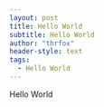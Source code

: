 ```yaml
---
layout: post
title: Hello World
subtitle: Hello World
author: "thrfox"
header-style: text
tags:
  - Hello World
---
```


Hello World